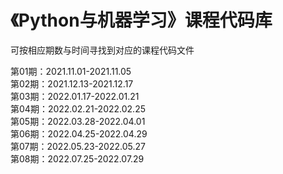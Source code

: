 # 《Python与机器学习》课程代码库  
  
可按相应期数与时间寻找到对应的课程代码文件  

第01期：2021.11.01-2021.11.05  
第02期：2021.12.13-2021.12.17  
第03期：2022.01.17-2022.01.21  
第04期：2022.02.21-2022.02.25  
第05期：2022.03.28-2022.04.01  
第06期：2022.04.25-2022.04.29  
第07期：2022.05.23-2022.05.27  
第08期：2022.07.25-2022.07.29  
